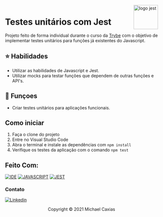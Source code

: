 <img src="https://nx.dev/documentation/shared/jest-logo.png" alt="logo jest" width="80px" align="right">

# Testes unitários com Jest

Projeto feito de forma individual durante o curso da [Trybe](https://www.betrybe.com/) com o objetivo de implementar testes unitários para funções já existentes do Javascript.

## ⭐ Habilidades

- Utilizar as habilidades de Javascript e Jest.
- Utilizar mocks para testar funções que dependem de outras funções e API's.

## 🔧 Funçoes

- Criar testes unitários para aplicações funcionais.

## Como iniciar

1. Faça o clone do projeto
2. Entre no Visual Studio Code
3. Abra o terminal e instale as dependências com `npm install`
4. Verifique os testes da aplicação com o comando `npm test`

## Feito Com:
[![IDE](https://img.shields.io/badge/Visual_studio_code-0078D4?style=for-the-badge&logo=visual%20studio%20code&logoColor=white)](https://code.visualstudio.com/)
[![JAVASCRIPT](https://img.shields.io/badge/JavaScript-F7DF1E?style=for-the-badge&logo=javascript&logoColor=black)](https://developer.mozilla.org/pt-BR/docs/Web/JavaScript)
[![JEST](https://img.shields.io/badge/Jest-C21325?style=for-the-badge&logo=jest&logoColor=whi)](https://developer.mozilla.org/pt-BR/docs/Web/Jest)


### Contato

[![Linkedin](https://img.shields.io/badge/LinkedIn-0077B5?style=for-the-badge&logo=linkedin&logoColor=white)](https://www.linkedin.com/in/michaelcaxias/)

<p align="center">Copyright © 2021 Michael Caxias</p>
